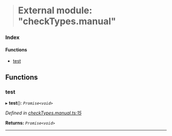 > # External module: "checkTypes.manual"

### Index

#### Functions

* [test](_checktypes_manual_.md#test)

## Functions

###  test

▸ **test**(): *`Promise<void>`*

*Defined in [checkTypes.manual.ts:15](https://github.com/polkadot-js/api/blob/d027eb0/packages/api/src/checkTypes.manual.ts#L15)*

**Returns:** *`Promise<void>`*

___